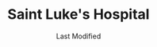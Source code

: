 ---
layout: location-page
date: Last Modified
description: "Local COVID-19 testing is available at Saint Luke's Hospital in Blue Springs, Missouri, USA."
permalink: "locations/missouri/blue-springs/saint-lukes-hospital/"
tags:
  - locations
  - missouri
title: Saint Luke's Hospital
uniqueName: saint-lukes-hospital
state: Missouri
stateAbbr: MO
hood: "Blue Springs"
address: "600 NE Adams Dairy Pkwy"
city: "Blue Springs"
zip: "64014"
zipsNearby: "66002 66006 66007 66012 66013 66016 66018 66019 66020 66021 66024 66025 66026 66030 66036 66101 66102 66103 66104 66105 66106 66109 66110 66111 66112 66113 66115 66117 66118 66119 66160 66040 66042 66044 66045 66046 66047 66049 66027 66043 66048 66050 66052 66053 66054 66031 66051 66061 66062 66063 66064 66066 66067 66071 66072 66073 66079 66201 66202 66203 66204 66205 66206 66207 66208 66209 66210 66211 66212 66213 66214 66215 66216 66217 66218 66219 66220 66221 66222 66223 66224 66225 66226 66227 66250 66251 66276 66282 66283 66285 66286 66083 66085 66086 66092 66097 64720 64401 64001 64620 64422 64722 64723 64724 64725 64011 64012 64726 64013 64014 64015 64622 64623 64624 64625 64016 64730 64017 64018 64429 64633 64019 64733 64430 64734 64735 64020 64021 64637 64739 64638 64439 64740 64440 64022 64742 64743 64443 64444 64024 64073 64028 64448 64745 64746 64747 64454 64029 64030 64034 64644 64035 64701 64036 64037 64040 64048 64050 64051 64052 64053 64054 64055 64056 64057 64058 64101 64102 64105 64106 64108 64109 64110 64111 64112 64113 64114 64116 64117 64118 64119 64120 64121 64123 64124 64125 64126 64127 64128 64129 64130 64131 64132 64133 64134 64136 64137 64138 64139 64141 64144 64145 64146 64147 64148 64149 64150 64151 64152 64153 64154 64155 64156 64157 64158 64161 64163 64164 64165 64166 64167 64168 64170 64171 64179 64180 64184 64187 64188 64190 64191 64195 64196 64197 64198 64199 64999 64060 64649 64650 64061 64465 64062 64002 64063 64064 64065 64081 64082 64086 64761 64066 64067 64068 64069 64070 64656 64469 64071 64072 64770 64664 64074 64668 64680 64075 64076 64077 64474 64078 64079 64477 64080 64671 64083 64084 64085 64484 64501 64502 64503 64504 64505 64506 64507 64508 64088 64089 64490 64090 64682 64492 64493 64788 64686 64092 64093 64096 64497 64097 64098 64689 65321 65323 65327 65332 65333 65334 65305 65336 65337 65339 65340 65344 65301 65302 65351 65360 64172 64183 64185 64192 64193 64194 64944 66077 66279" 
mapUrl: "http://maps.apple.com/?q=Saint+Lukes+Hospital&address=600+NE+Adams+Dairy+Pkwy,Blue+Springs,Missouri,64014"
locationType: Drive-thru
phone: "816-251-6100"
website: "https://www.saintlukeskc.org/about/news/saint-lukes-news-three-covid-19-drive-thru-testing-sites-set-qualifying-saint-lukes"
onlineBooking: undefined
closed: undefined
closedUpdate: May 25th, 2020
notes: "By appointment only. Requires doctor's referral. Must have fever and other symptoms."
days: Contact for hours of operation.
ctaMessage: Learn more
ctaUrl: "https://www.saintlukeskc.org/about/news/saint-lukes-news-three-covid-19-drive-thru-testing-sites-set-qualifying-saint-lukes"
---